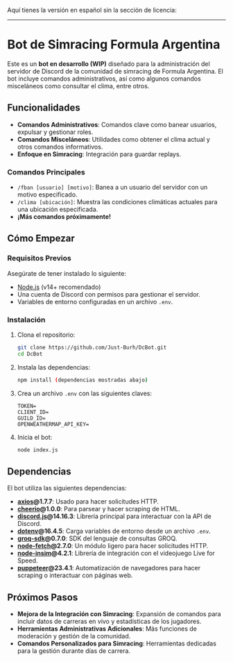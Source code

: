 Aquí tienes la versión en español sin la sección de licencia:

---

# Bot de Simracing Formula Argentina

Este es un **bot en desarrollo (WIP)** diseñado para la administración del servidor de Discord de la comunidad de simracing de Formula Argentina. El bot incluye comandos administrativos, así como algunos comandos misceláneos como consultar el clima, entre otros.

## Funcionalidades

- **Comandos Administrativos**: Comandos clave como banear usuarios, expulsar y gestionar roles.
- **Comandos Misceláneos**: Utilidades como obtener el clima actual y otros comandos informativos.
- **Enfoque en Simracing**: Integración para guardar replays.

### Comandos Principales
- `/fban [usuario] [motivo]`: Banea a un usuario del servidor con un motivo especificado.
- `/clima [ubicación]`: Muestra las condiciones climáticas actuales para una ubicación especificada.
- **¡Más comandos próximamente!**

## Cómo Empezar

### Requisitos Previos

Asegúrate de tener instalado lo siguiente:

- [Node.js](https://nodejs.org/) (v14+ recomendado)
- Una cuenta de Discord con permisos para gestionar el servidor.
- Variables de entorno configuradas en un archivo `.env`.

### Instalación

1. Clona el repositorio:
   ```bash
   git clone https://github.com/Just-Burh/DcBot.git
   cd DcBot
   ```

2. Instala las dependencias:
   ```bash
   npm install (dependencias mostradas abajo)
   ```

3. Crea un archivo `.env` con las siguientes claves:
   ```
   TOKEN=
   CLIENT_ID=
   GUILD_ID=
   OPENWEATHERMAP_API_KEY=
   ```

4. Inicia el bot:
   ```bash
   node index.js
   ```

## Dependencias

El bot utiliza las siguientes dependencias:

- **[axios](https://www.npmjs.com/package/axios)@1.7.7**: Usado para hacer solicitudes HTTP.
- **[cheerio](https://www.npmjs.com/package/cheerio)@1.0.0**: Para parsear y hacer scraping de HTML.
- **[discord.js](https://www.npmjs.com/package/discord.js)@14.16.3**: Librería principal para interactuar con la API de Discord.
- **[dotenv](https://www.npmjs.com/package/dotenv)@16.4.5**: Carga variables de entorno desde un archivo `.env`.
- **[groq-sdk](https://www.npmjs.com/package/groq-sdk)@0.7.0**: SDK del lenguaje de consultas GROQ.
- **[node-fetch](https://www.npmjs.com/package/node-fetch)@2.7.0**: Un módulo ligero para hacer solicitudes HTTP.
- **[node-insim](https://www.npmjs.com/package/node-insim)@4.2.1**: Librería de integración con el videojuego Live for Speed.
- **[puppeteer](https://www.npmjs.com/package/puppeteer)@23.4.1**: Automatización de navegadores para hacer scraping o interactuar con páginas web.

## Próximos Pasos

- **Mejora de la Integración con Simracing**: Expansión de comandos para incluir datos de carreras en vivo y estadísticas de los jugadores.
- **Herramientas Administrativas Adicionales**: Más funciones de moderación y gestión de la comunidad.
- **Comandos Personalizados para Simracing**: Herramientas dedicadas para la gestión durante días de carrera.

